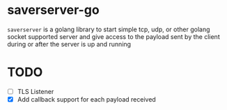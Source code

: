# saverserver-go

`saverserver` is a golang library to start simple tcp, udp, or other golang socket supported server and give access to the payload sent by the client during or after the server is up and running

# TODO

- [ ] TLS Listener
- [x] Add callback support for each payload received